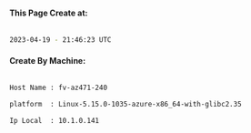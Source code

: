 
   
#### This Page Create at:

```bash

2023-04-19 - 21:46:23 UTC

```

#### Create By Machine:

```bash

Host Name : fv-az471-240

platform  : Linux-5.15.0-1035-azure-x86_64-with-glibc2.35

Ip Local  : 10.1.0.141

```

